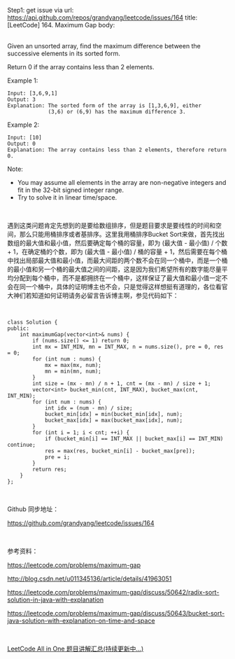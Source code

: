 Step1: get issue via url: https://api.github.com/repos/grandyang/leetcode/issues/164 
 title:[LeetCode] 164. Maximum Gap 
 body:  
  

Given an unsorted array, find the maximum difference between the successive elements in its sorted form.

Return 0 if the array contains less than 2 elements.

Example 1:
    
    
    Input: [3,6,9,1]
    Output: 3
    Explanation: The sorted form of the array is [1,3,6,9], either
                 (3,6) or (6,9) has the maximum difference 3.

Example 2:
    
    
    Input: [10]
    Output: 0
    Explanation: The array contains less than 2 elements, therefore return 0.

Note:

  * You may assume all elements in the array are non-negative integers and fit in the 32-bit signed integer range.
  * Try to solve it in linear time/space.



 

遇到这类问题肯定先想到的是要给数组排序，但是题目要求是要线性的时间和空间，那么只能用桶排序或者基排序。这里我用桶排序Bucket Sort来做，首先找出数组的最大值和最小值，然后要确定每个桶的容量，即为 (最大值 - 最小值) / 个数 + 1，在确定桶的个数，即为 (最大值 - 最小值) / 桶的容量 + 1，然后需要在每个桶中找出局部最大值和最小值，而最大间距的两个数不会在同一个桶中，而是一个桶的最小值和另一个桶的最大值之间的间距，这是因为我们希望所有的数字能尽量平均分配到每个桶中，而不是都拥挤在一个桶中，这样保证了最大值和最小值一定不会在同一个桶中，具体的证明博主也不会，只是觉得这样想挺有道理的，各位看官大神们若知道如何证明请务必留言告诉博主啊，参见代码如下：

 
    
    
    class Solution {
    public:
        int maximumGap(vector<int>& nums) {
            if (nums.size() <= 1) return 0;
            int mx = INT_MIN, mn = INT_MAX, n = nums.size(), pre = 0, res = 0;
            for (int num : nums) {
                mx = max(mx, num);
                mn = min(mn, num);
            }
            int size = (mx - mn) / n + 1, cnt = (mx - mn) / size + 1;
            vector<int> bucket_min(cnt, INT_MAX), bucket_max(cnt, INT_MIN);
            for (int num : nums) {
                int idx = (num - mn) / size;
                bucket_min[idx] = min(bucket_min[idx], num);
                bucket_max[idx] = max(bucket_max[idx], num);
            }
            for (int i = 1; i < cnt; ++i) {
                if (bucket_min[i] == INT_MAX || bucket_max[i] == INT_MIN) continue;
                res = max(res, bucket_min[i] - bucket_max[pre]);
                pre = i;
            }
            return res;
        }
    };

 

Github 同步地址：

<https://github.com/grandyang/leetcode/issues/164> 

 

参考资料：

<https://leetcode.com/problems/maximum-gap>

<http://blog.csdn.net/u011345136/article/details/41963051>

<https://leetcode.com/problems/maximum-gap/discuss/50642/radix-sort-solution-in-java-with-explanation>

<https://leetcode.com/problems/maximum-gap/discuss/50643/bucket-sort-java-solution-with-explanation-on-time-and-space>

 

[LeetCode All in One 题目讲解汇总(持续更新中...)](http://www.cnblogs.com/grandyang/p/4606334.html)
